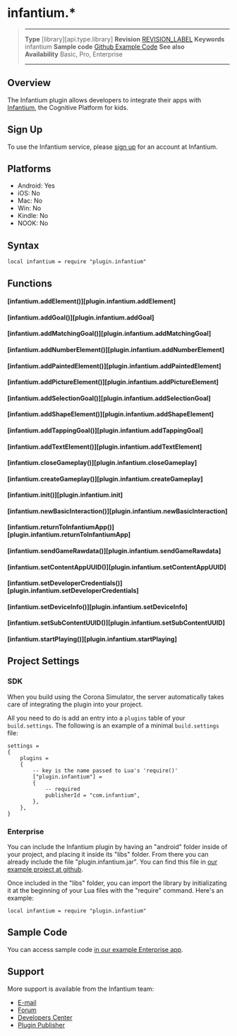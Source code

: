 # infantium.*

> --------------------- ------------------------------------------------------------------------------------------
> __Type__              [library][api.type.library]
> __Revision__          [REVISION_LABEL](REVISION_URL)
> __Keywords__          infantium
> __Sample code__       [Github Example Code](https://github.com/infantium/infantium-corona-example/blob/master/Corona/main.lua)
> __See also__          
> __Availability__      Basic, Pro, Enterprise
> --------------------- ------------------------------------------------------------------------------------------

## Overview

The Infantium plugin allows developers to integrate their apps with [Infantium](http://www.infantium.com), the Cognitive Platform for kids.

## Sign Up

To use the Infantium service, please [sign up](http://www.infantium.com) for an account at Infantium.

## Platforms

* Android: Yes
* iOS: No
* Mac: No
* Win: No
* Kindle: No
* NOOK: No

## Syntax

	local infantium = require "plugin.infantium"

## Functions

#### [infantium.addElement()][plugin.infantium.addElement]

#### [infantium.addGoal()][plugin.infantium.addGoal]

#### [infantium.addMatchingGoal()][plugin.infantium.addMatchingGoal]

#### [infantium.addNumberElement()][plugin.infantium.addNumberElement]

#### [infantium.addPaintedElement()][plugin.infantium.addPaintedElement]

#### [infantium.addPictureElement()][plugin.infantium.addPictureElement]

#### [infantium.addSelectionGoal()][plugin.infantium.addSelectionGoal]

#### [infantium.addShapeElement()][plugin.infantium.addShapeElement]

#### [infantium.addTappingGoal()][plugin.infantium.addTappingGoal]

#### [infantium.addTextElement()][plugin.infantium.addTextElement]

#### [infantium.closeGameplay()][plugin.infantium.closeGameplay]

#### [infantium.createGameplay()][plugin.infantium.createGameplay]

#### [infantium.init()][plugin.infantium.init]

#### [infantium.newBasicInteraction()][plugin.infantium.newBasicInteraction]

#### [infantium.returnToInfantiumApp()][plugin.infantium.returnToInfantiumApp]

#### [infantium.sendGameRawdata()][plugin.infantium.sendGameRawdata]

#### [infantium.setContentAppUUID()][plugin.infantium.setContentAppUUID]

#### [infantium.setDeveloperCredentials()][plugin.infantium.setDeveloperCredentials]

#### [infantium.setDeviceInfo()][plugin.infantium.setDeviceInfo]

#### [infantium.setSubContentUUID()][plugin.infantium.setSubContentUUID]

#### [infantium.startPlaying()][plugin.infantium.startPlaying]

## Project Settings

### SDK

When you build using the Corona Simulator, the server automatically takes care of integrating the plugin into your project. 

All you need to do is add an entry into a `plugins` table of your `build.settings`. The following is an example of a minimal `build.settings` file:

``````
settings =
{
	plugins =
	{
		-- key is the name passed to Lua's 'require()'
		["plugin.infantium"] =
		{
			-- required
			publisherId = "com.infantium",
		},
	},		
}
``````

### Enterprise

You can include the Infantium plugin by having an "android" folder inside of your project, and placing it inside its "libs" folder. From there you can already include the file "plugin.infantium.jar". You can find this file in [our example project at github](https://github.com/infantium/infantium-corona-example/tree/master/android/libs).

Once included in the "libs" folder, you can import the library by initializating it at the beginning of your Lua files with the "require" command. Here's an example:
````````
local infantium = require "plugin.infantium"
````````

## Sample Code

You can access sample code [in our example Enterprise app](https://github.com/infantium/infantium-corona-example/blob/master/Corona/main.lua).

## Support

More support is available from the Infantium team:

* [E-mail](mailto://partnerships@infantium.com)
* [Forum](http://forum.coronalabs.com/plugin/infantium)
* [Developers Center](http://docs.infantium.com)
* [Plugin Publisher](http://www.infantium.com)
